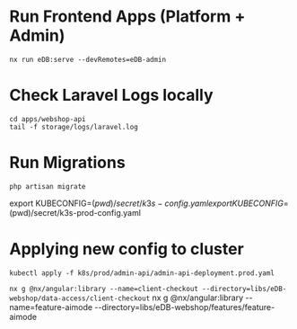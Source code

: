 # Run Frontend Apps (Platform + Admin)

`nx run eDB:serve --devRemotes=eDB-admin`

# Check Laravel Logs locally

`cd apps/webshop-api`  
`tail -f storage/logs/laravel.log`

# Run Migrations

`php artisan migrate`

export KUBECONFIG=$(pwd)/secret/k3s-config.yaml
export KUBECONFIG=$(pwd)/secret/k3s-prod-config.yaml

# Applying new config to cluster

`kubectl apply -f k8s/prod/admin-api/admin-api-deployment.prod.yaml`

`nx g @nx/angular:library --name=client-checkout --directory=libs/eDB-webshop/data-access/client-checkout`
nx g @nx/angular:library --name=feature-aimode --directory=libs/eDB-webshop/features/feature-aimode
